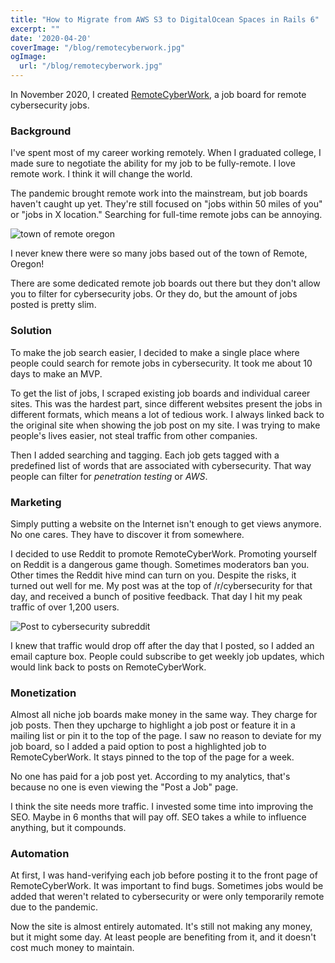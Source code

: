```yaml
---
title: "How to Migrate from AWS S3 to DigitalOcean Spaces in Rails 6"
excerpt: ""
date: '2020-04-20'
coverImage: "/blog/remotecyberwork.jpg"
ogImage:
  url: "/blog/remotecyberwork.jpg"
---
```



In November 2020, I created [RemoteCyberWork](http://remotecyberwork.com), a job board for remote cybersecurity jobs. 

### Background

I've spent most of my career working remotely. When I graduated college, I made sure to negotiate the ability for my job to be fully-remote. I love remote work. I think it will change the world.

The pandemic brought remote work into the mainstream, but job boards haven't caught up yet. They're still focused on "jobs within 50 miles of you" or "jobs in X location." Searching for full-time remote jobs can be annoying.

![town of remote oregon](/blog/remote-oregon.png)

I never knew there were so many jobs based out of the town of Remote, Oregon!

There are some dedicated remote job boards out there but they don't allow you to filter for cybersecurity jobs. Or they do, but the amount of jobs posted is pretty slim.

### Solution

To make the job search easier, I decided to make a single place where people could search for remote jobs in cybersecurity. It took me about 10 days to make an MVP. 

To get the list of jobs, I scraped existing job boards and individual career sites. This was the hardest part, since different websites present the jobs in different formats, which means a lot of tedious work. I always linked back to the original site when showing the job post on my site. I was trying to make people's lives easier, not steal traffic from other companies.

Then I added searching and tagging. Each job gets tagged with a predefined list of words that are associated with cybersecurity. That way people can filter for *penetration testing* or *AWS*.

### Marketing

Simply putting a website on the Internet isn't enough to get views anymore. No one cares. They have to discover it from somewhere. 

I decided to use Reddit to promote RemoteCyberWork. Promoting yourself on Reddit is a dangerous game though. Sometimes moderators ban you. Other times the Reddit hive mind can turn on you. Despite the risks, it turned out well for me. My post was at the top of /r/cybersecurity for that day, and received a bunch of positive feedback. That day I hit my peak traffic of over 1,200 users.

![Post to cybersecurity subreddit](/blog/reddit.png)

I knew that traffic would drop off after the day that I posted, so I added an email capture box. People could subscribe to get weekly job updates, which would link back to posts on RemoteCyberWork.

### Monetization

Almost all niche job boards make money in the same way. They charge for job posts. Then they upcharge to highlight a job post or feature it in a mailing list or pin it to the top of the page. I saw no reason to deviate for my job board, so I added a paid option to post a highlighted job to RemoteCyberWork. It stays pinned to the top of the page for a week.

No one has paid for a job post yet. According to my analytics, that's because no one is even viewing the "Post a Job" page.

I think the site needs more traffic. I invested some time into improving the SEO. Maybe in 6 months that will pay off. SEO takes a while to influence anything, but it compounds.

### Automation

At first, I was hand-verifying each job before posting it to the front page of RemoteCyberWork. It was important to find bugs. Sometimes jobs would be added that weren't related to cybersecurity or were only temporarily remote due to the pandemic.

Now the site is almost entirely automated. It's still not making any money, but it might some day. At least people are benefiting from it, and it doesn't cost much money to maintain.